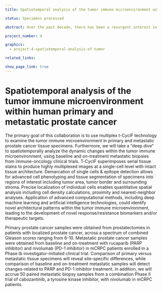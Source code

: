 ```yaml
---
title: Spatiotemporal analysis of the tumor immune microenvironment within human primary and metastatic prostate cancer

status: Specimens processed

abstract: Over the past decade, there has been a resurgent interest in cancer immunotherapy, based on the profound and durable clinical responses to immune checkpoint blockade (ICB) antibodies targeting CTLA-4 and PD-1/PD-L1 in a subset of patients across a range of malignancies. However, only approximately 10-25% of metastatic, castrate-resistant prostate cancer (mCRPC) patients respond to these approaches. Therefore, a deeper insight into the tumor immune microenvironment in human primary and metastatic disease is critical for discovery of resistance mechanisms and new targets for therapeutic intervention. In a collaboration with Dr. Akash Patnaik at the University of Chicago Ludwig Center, we have used a highly multiplexed single-cell immunofluoresecence using tissue-based cyclic immunofluorescence (t-CycIF), to profile the architecture of the tumor microenvironment (TME) of primary and metastatic prostate cancers. A major goal of this collaboration is to characterize site-specific differences in primary versus metastatic prostate cancer, to better understand the changes within the tumor immune microenvironment as a function of disease progression. This method also allows for advanced spatiotemporal analysis of the tumor immune microenvironment, with a particular focus on pre-treatment and on-treatment metastatic biopsy samples from immune-oncology clinical trials. Furthermore, application of novel computational methods, which include deep-machine learning and artificial intelligence algorithms, and correlation with clinical responses, will lead to the identification of novel response and/or resistance biomarkers and therapeutic targets for treatment of this devastating disease.

project_number: 4

graphics: 
  - project-4-spatiotemporal-analysis-of-tumor

related_links:

show_page_link: true
---
```


# Spatiotemporal analysis of the tumor immune microenvironment within human primary and metastatic prostate cancer

The primary goal of this collaboration is to use multiplex t-CycIF technology to examine the tumor immune microenvironment in primary and metastatic prostate cancer tissue specimens. Furthermore, we will take a “deep dive” to spatiotemporally analyze the dynamic changes within the tumor immune microenvironment, using baseline and on-treatment metastatic biopsies from immune-oncology clinical trials. T-CycIF superimposes serial tissue stains to produce highly multiplexed images at a single-cell level with intact tissue architecture. Demarcation of single cells & epitope detection allows for advanced cell phenotyping and tissue segmentation of specimens into regions of interest including tumor area, tumor border and surrounding stroma. Precise localization of individual cells enables quantitative spatial analysis including cell density calculations, proximity and nearest-neighbor analyses. Application of advanced computational methods, including deep machine learning and artificial intelligence technologies, could identify novel architectural patterns within the tumor immune microenvironment, leading to the development of novel response/resistance biomarkers and/or therapeutic targets. 

Primary prostate cancer samples were obtained from prostatectomies in patients with localized prostate cancer, across a spectrum of combined Gleason scores ranging from 6-10. Metastatic prostate cancer samples were obtained from baseline and on-treatment with rucaparib (PARP inhibitor) and nivolumab (PD-1 inhibitor) in mCRPC patients enrolled in a Phase Ib investigator-initiated clinical trial. Comparison of primary versus metastatic tissue specimens will reveal site-specific differences, while comparison of baseline and on-treatment metastatic samples will detect changes-related to PARP and PD-1 inhibitor treatment. In addition, we will accrue 50 paired metastatic biopsy samples from a combination Phase II trial of cabozantinib, a tyrosine kinase inhibitor, with nivolumab in mCRPC patients.
